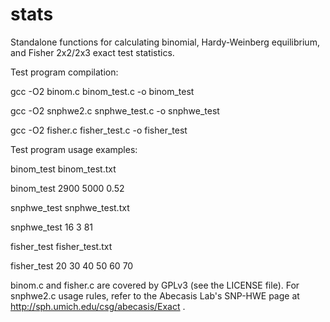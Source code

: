 stats
=====

Standalone functions for calculating binomial, Hardy-Weinberg equilibrium, and
Fisher 2x2/2x3 exact test statistics.

Test program compilation:

gcc -O2 binom.c binom_test.c -o binom_test

gcc -O2 snphwe2.c snphwe_test.c -o snphwe_test

gcc -O2 fisher.c fisher_test.c -o fisher_test

Test program usage examples:

  binom_test binom_test.txt

  binom_test 2900 5000 0.52

  snphwe_test snphwe_test.txt

  snphwe_test 16 3 81

  fisher_test fisher_test.txt

  fisher_test 20 30 40 50 60 70

binom.c and fisher.c are covered by GPLv3 (see the LICENSE file).  For
snphwe2.c usage rules, refer to the Abecasis Lab's SNP-HWE page at
http://sph.umich.edu/csg/abecasis/Exact .